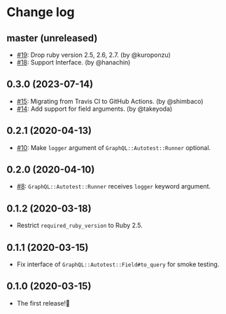 # Change log

## master (unreleased)

* [#19](https://github.com/bitjourney/graphql-autotest/pull/19): Drop ruby version 2.5, 2.6, 2.7. (by @kuroponzu)
* [#18](https://github.com/bitjourney/graphql-autotest/pull/18): Support Interface. (by @hanachin)

## 0.3.0 (2023-07-14)

* [#15](https://github.com/bitjourney/graphql-autotest/pull/15): Migrating from Travis CI to GitHub Actions. (by @shimbaco)
* [#14](https://github.com/bitjourney/graphql-autotest/pull/14): Add support for field arguments. (by @takeyoda)

## 0.2.1 (2020-04-13)

* [#10](https://github.com/bitjourney/graphql-autotest/pull/10): Make `logger` argument of `GraphQL::Autotest::Runner` optional.

## 0.2.0 (2020-04-10)

* [#8](https://github.com/bitjourney/graphql-autotest/pull/8): `GraphQL::Autotest::Runner` receives `logger` keyword argument.

## 0.1.2 (2020-03-18)

* Restrict `required_ruby_version` to Ruby 2.5.

## 0.1.1 (2020-03-15)

* Fix interface of `GraphQL::Autotest::Field#to_query` for smoke testing.

## 0.1.0 (2020-03-15)

* The first release!🎉
